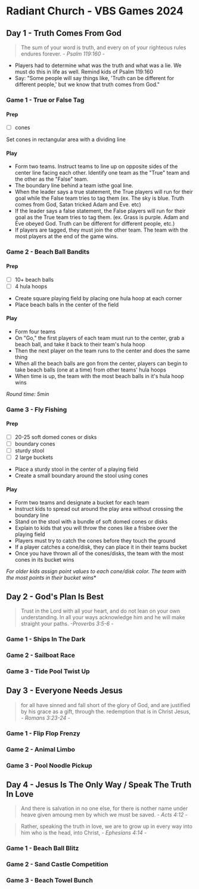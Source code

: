 # Radiant Church - VBS Games 2024

## Day 1 - Truth Comes From God

>The sum of your word is truth,
>and every on of your righteous rules endures forever.
>*- Psalm 119:160 -*

- Players had to determine what was the truth and what was a lie. We must do this in life as well. Remind kids of Psalm 119:160
- Say: "Some people will say things like, 'Truth can be different for different people,' but we know that truth comes from God."

### Game 1 - True or False Tag

#### Prep

- [ ] cones

Set cones in rectangular area with a dividing line

#### Play

- Form two teams. Instruct teams to line up on opposite sides of the center line facing each other. Identify one team as the "True" team and the other as the "False" team.
- The boundary line behind a team isthe goal line.
- When the leader says a true statement, the True players will run for their goal while the False team tries to tag them (ex. The sky is blue. Truth comes from God, Satan tricked Adam and Eve. etc)
- If the leader says a false statement, the False players will run for their goal as the True team tries to tag them. (ex. Grass is purple. Adam and Eve obeyed God. Truth can be different for different people, etc.)
- If players are tagged, they must join the other team. The team with the most players at the end of the game wins.

### Game 2 - Beach Ball Bandits

#### Prep 

- [ ] 10+ beach balls
- [ ] 4 hula hoops

- Create square playing field by placing one hula hoop at each corner
- Place beach balls in the center of the field

#### Play

- Form four teams
- On "Go," the first players of each team must run to the center, grab a beach ball, and take it back to their team's hula hoop
- Then the next player on the team runs to the center and does the same thing
- When all the beach balls are gon from the center, players can begin to take beach balls (one at a time) from other teams' hula hoops
- When time is up, the team with the most beach balls in it's hula hoop wins

*Round time: 5min*

### Game 3 - Fly Fishing

#### Prep

- [ ] 20-25 soft domed cones or disks
- [ ] boundary cones
- [ ] sturdy stool
- [ ] 2 large buckets

- Place a sturdy stool in the center of a playing field
- Create a small boundary around the stool using cones

#### Play

- Form two teams and designate a bucket for each team
- Instruct kids to spread out around the play area without crossing the boundary line
- Stand on the stool with a bundle of soft domed cones or disks
- Explain to kids that you will throw the cones like a frisbee over the playing field
- Players must try to catch the cones before they touch the ground
- If a player catches a cone/disk, they can place it in their teams bucket
- Once you have thrown all of the cones/disks, the team with the most cones in its bucket wins

*For older kids assign point values to each cone/disk color. The team with the most points in their bucket wins**

## Day 2 - God's Plan Is Best

>Trust in the Lord with all your heart,
>and do not lean on your own understanding.
>In all your ways acknowledge him and he will make straight your paths.
>*-Proverbs 3:5-6 -*

### Game 1 - Ships In The Dark

### Game 2 - Sailboat Race

### Game 3 - Tide Pool Twist Up


## Day 3 - Everyone Needs Jesus

>for all have sinned and fall short of the glory of God, and are justified by his grace as a gift, through the. redemption that is in Christ Jesus,
>*- Romans 3:23-24 -*

### Game 1 - Flip Flop Frenzy

### Game 2 - Animal Limbo

### Game 3 - Pool Noodle Pickup

## Day 4 - Jesus Is The Only Way / Speak The Truth In Love

>And there is salvation in no one else, for there is nother name under heave given amoung men by which we must be saved.
>*- Acts 4:12 -*

>Rather, speaking the truth in love, we are to grow up in every way into him who is the head, into Christ,
>*- Ephesians 4:14 -*

### Game 1 - Beach Ball Blitz

### Game 2 - Sand Castle Competition

### Game 3 - Beach Towel Bunch
